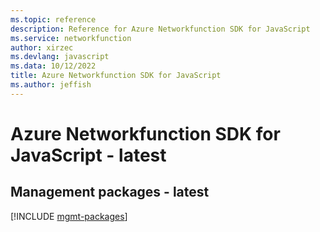 ```yaml
---
ms.topic: reference
description: Reference for Azure Networkfunction SDK for JavaScript
ms.service: networkfunction
author: xirzec
ms.devlang: javascript
ms.data: 10/12/2022
title: Azure Networkfunction SDK for JavaScript
ms.author: jeffish
---
```

# Azure Networkfunction SDK for JavaScript - latest

## Management packages - latest
[!INCLUDE [mgmt-packages](networkfunction-mgmt-index.md)]